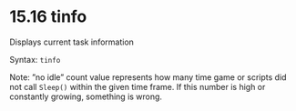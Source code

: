 # 15.16 tinfo 

Displays current task information 

Syntax: `tinfo` 

Note: ”no idle” count value represents how many time game or scripts did not call `Sleep()` within the given time frame. If this number is high or constantly growing, something is wrong.

